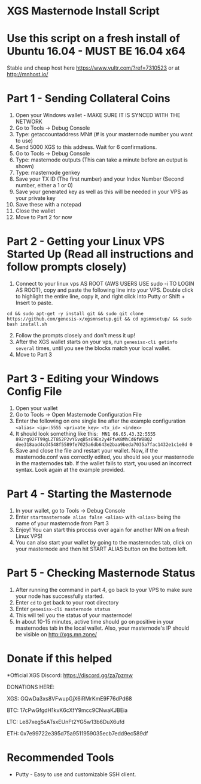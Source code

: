 # XGS Masternode Install Script
# Use this script on a fresh install of Ubuntu 16.04 - MUST BE 16.04 x64

Stable and cheap host here https://www.vultr.com/?ref=7310523 or at http://mnhost.io/


# Part 1 - Sending Collateral Coins

1. Open your Windows wallet - MAKE SURE IT IS SYNCED WITH THE NETWORK
2. Go to Tools -> Debug Console
3. Type: getaccountaddress MN# (# is your masternode number you want to use)
4. Send 5000 XGS to this address. Wait for 6 confirmations.
5. Go to Tools -> Debug Console
6. Type: masternode outputs (This can take a minute before an output is shown)
7. Type: masternode genkey
7. Save your TX ID (The first number) and your Index Number (Second number, either a 1 or 0)
8. Save your generated key as well as this will be needed in your VPS as your private key
9. Save these with a notepad
10. Close the wallet
11. Move to Part 2 for now

# Part 2 - Getting your Linux VPS Started Up (Read all instructions and follow prompts closely)

1. Connect to your linux vps AS ROOT (AWS USERS USE sudo -i TO LOGIN AS ROOT), copy and paste the following line into your VPS.  Double click to highlight the entire line, copy it, and right click into Putty or Shift + Insert to paste.
```
cd && sudo apt-get -y install git && sudo git clone https://github.com/genesis-x/xgsmnsetup.git && cd xgsmnsetup/ && sudo bash install.sh 
```
2. Follow the prompts closely and don't mess it up!
3. After the XGS wallet starts on your vps, run ```genesisx-cli getinfo several``` times, until you see the blocks match your local wallet.
4. Move to Part 3

# Part 3 - Editing your Windows Config File

1. Open your wallet
2. Go to Tools -> Open Masternode Configuration File
3. Enter the following on one single line after the example configuration
```<alias> <ip>:5555 <private_key> <tx_id> <index>```
4. It should look something like this:
``` MN1 66.65.43.32:5555 892rg92FT99gLZT852P2vYGvqB5sE9Es2y4FfwK8MhCd6fWBBQ2 dee318aad4cd4548f5589fe7025a6db643e2baa9beda7035a7fac1432e1c1e8d 0```
5. Save and close the file and restart your wallet. Now, if the masternode.conf was correctly edited, you should see your masternode in the masternodes tab. If the wallet fails to start, you used an incorrect syntax. Look again at the example provided.

# Part 4 - Starting the Masternode

1. In your wallet, go to Tools -> Debug Console
2. Enter ```startmasternode alias false <alias>``` with ```<alias>``` being the name of your masternode from Part 3
3. Enjoy!  You can start this process over again for another MN on a fresh Linux VPS!
4. You can also start your wallet by going to the masternodes tab, click on your masternode and then hit START ALIAS button on the bottom left.

# Part 5 - Checking Masternode Status

1. After running the command in part 4, go back to your VPS to make sure your node has successfully started.
2. Enter ```cd``` to get back to your root directory
3. Enter ```genesisx-cli masternode status```
4. This will tell you the status of your masternode!
5. In about 10-15 minutes, active time should go on positive in your masternodes tab in the local wallet. Also, your masternode's IP should be visible on http://xgs.mn.zone/

# Donate if this helped

*Official XGS Discord: https://discord.gg/za7pzmw

DONATIONS HERE:

XGS: GQwDa3xs8VFwupGjX6iRMrKmE9F76dPd68

BTC: 17cPwGfgdH1kvK6cXfY9mcc9CNwaKJBEia

LTC: Le87xeg5sATsxEUnFt2YG5w13b6DuX6ufd

ETH: 0x7e99722e395d75a9511959035ecb7edd9ec589df


# Recommended Tools

- Putty - Easy to use and customizable SSH client.
